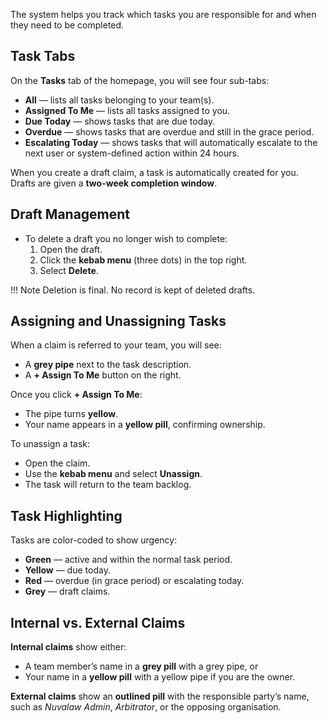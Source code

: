 The system helps you track which tasks you are responsible for and when they need to be completed.

## Task Tabs

On the **Tasks** tab of the homepage, you will see four sub-tabs:

- **All** — lists all tasks belonging to your team(s).
- **Assigned To Me** — lists all tasks assigned to you.
- **Due Today** — shows tasks that are due today.  
- **Overdue** — shows tasks that are overdue and still in the grace period.  
- **Escalating Today** — shows tasks that will automatically escalate to the next user or system-defined action within 24 hours.  

When you create a draft claim, a task is automatically created for you. Drafts are given a **two-week completion window**.

## Draft Management

- To delete a draft you no longer wish to complete:  
  1. Open the draft.  
  2. Click the **kebab menu** (three dots) in the top right.  
  3. Select **Delete**.  

!!! Note
    Deletion is final. No record is kept of deleted drafts.

## Assigning and Unassigning Tasks

When a claim is referred to your team, you will see:

- A **grey pipe** next to the task description.  
- A **+ Assign To Me** button on the right.  

Once you click **+ Assign To Me**: 

- The pipe turns **yellow**.  
- Your name appears in a **yellow pill**, confirming ownership.  

To unassign a task:

- Open the claim.  
- Use the **kebab menu** and select **Unassign**.  
- The task will return to the team backlog.

## Task Highlighting

Tasks are color-coded to show urgency:

- **Green** — active and within the normal task period.  
- **Yellow** — due today.  
- **Red** — overdue (in grace period) or escalating today.  
- **Grey** — draft claims.

## Internal vs. External Claims

**Internal claims** show either:

- A team member’s name in a **grey pill** with a grey pipe, or  
- Your name in a **yellow pill** with a yellow pipe if you are the owner.  

**External claims** show an **outlined pill** with the responsible party’s name, such as *Nuvalaw Admin*, *Arbitrator*, or the opposing organisation.
